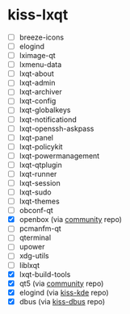 # kiss-lxqt
- [ ] breeze-icons
- [ ] elogind
- [ ] lximage-qt
- [ ] lxmenu-data
- [ ] lxqt-about
- [ ] lxqt-admin
- [ ] lxqt-archiver
- [ ] lxqt-config
- [ ] lxqt-globalkeys
- [ ] lxqt-notificationd
- [ ] lxqt-openssh-askpass
- [ ] lxqt-panel
- [ ] lxqt-policykit
- [ ] lxqt-powermanagement
- [ ] lxqt-qtplugin
- [ ] lxqt-runner
- [ ] lxqt-session
- [ ] lxqt-sudo
- [ ] lxqt-themes
- [ ] obconf-qt
- [x] openbox (via [community](https://github.com/kisslinux/community) repo)
- [ ] pcmanfm-qt
- [ ] qterminal
- [ ] upower
- [ ] xdg-utils
- [ ] liblxqt
- [x] lxqt-build-tools
- [x] qt5 (via [community](https://github.com/kisslinux/community) repo)
- [x] elogind (via [kiss-kde](https://github.com/dilyn-corner/KISS-kde) repo)
- [x] dbus (via [kiss-dbus](https://github.com/periish/kiss-dbus) repo)
